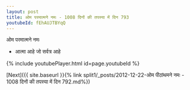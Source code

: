 ```yaml
---
layout: post
title: ओम परमात्मने नमः - 1008 दिनों की तपस्या में दिन 793
youtubeId: fEhAUJTBYqQ
---
```

 
 
 ओम परमात्मने नमः  
 
 -  आत्मा आहे जो सर्वत्र आहे 
 
  
 
  
 
 
 
 
 
 


{% include youtubePlayer.html id=page.youtubeId %}
 
[Next]({{ site.baseurl }}{% link  split1/_posts/2012-12-22-ओम पीठांथमने नमः - 1008 दिनों की तपस्या में दिन 792.md%})
 
